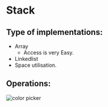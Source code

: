 # Stack
## Type of implementations:
- Array
  - Access is very Easy.
- Linkedlist
-   Space utilisation.

## Operations:
![color picker](https://scaler.com/topics/images/working-of-stack-in-java.gif)
